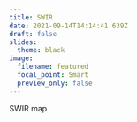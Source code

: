 ```yaml
---
title: SWIR
date: 2021-09-14T14:14:41.639Z
draft: false
slides:
  theme: black
image:
  filename: featured
  focal_point: Smart
  preview_only: false
---
```

SWIR map